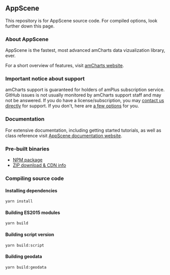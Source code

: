 ## AppScene

This repository is for AppScene source code. For compiled options, look
further down this page.

### About AppScene

AppScene is the fastest, most advanced amCharts data vizualization library, ever.

For a short overview of features, visit [amCharts website](https://www.amcharts.com/).

### Important notice about support

amCharts support is guaranteed for holders of amPlus subscription service.
GitHub issues is not usually monitored by amCharts support staff and may not be
answered. If you do have a license/subscription, you
may [contact us directly](https://www.amcharts.com/support/support-info/priority-support/)
for support. If you don't, here are
[a few options](https://www.amcharts.com/support/support-info/free-support/)
for you.

### Documentation

For extensive documentation, including getting started tutorials, as well
as class reference visit [AppScene documentation website](https://www.amcharts.com/docs/v5).

### Pre-built binaries

- [NPM package](https://www.npmjs.com/package/@amcharts/amcharts5)
- [ZIP download & CDN info](https://www.amcharts.com/download/)

### Compiling source code

#### Installing dependencies

```
yarn install
```

#### Building ES2015 modules

```
yarn build
```

#### Building script version

```
yarn build:script
```

#### Building geodata

```
yarn build:geodata
```